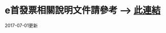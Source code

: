 # e首發票相關說明文件請參考 --> [此連結](https://sl-pd.gitbooks.io/einvoice_erp_api/content/) 
<span color='red'>2017-07-01更新</span>
